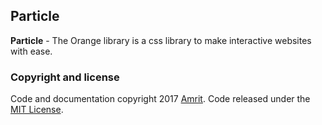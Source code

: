 <h2>Particle</h2>
<p><b>Particle</b> - The Orange library is a css library to make interactive websites with ease.</p>
<h3>Copyright and license</h3>
<p>Code and documentation copyright 2017 <a href="https://facebook.com/cromeamrit">Amrit</a>. Code released under the <a href="https://github.com/amritcrome/Particle/blob/master/LICENSE">MIT License</a>.</p>
